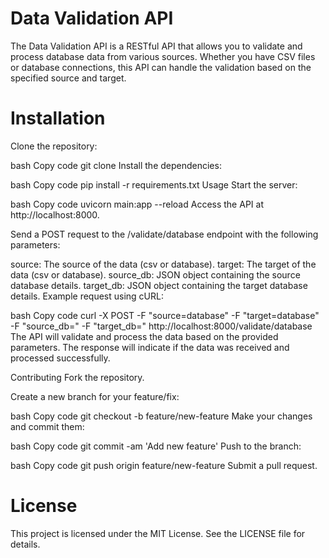 # Data Validation API
The Data Validation API is a RESTful API that allows you to validate and process database data from various sources. Whether you have CSV files or database connections, this API can handle the validation based on the specified source and target.

# Installation
Clone the repository:

bash
Copy code
git clone <repository-url>
Install the dependencies:

bash
Copy code
pip install -r requirements.txt
Usage
Start the server:

bash
Copy code
uvicorn main:app --reload
Access the API at http://localhost:8000.

Send a POST request to the /validate/database endpoint with the following parameters:

source: The source of the data (csv or database).
target: The target of the data (csv or database).
source_db: JSON object containing the source database details.
target_db: JSON object containing the target database details.
Example request using cURL:

bash
Copy code
curl -X POST -F "source=database" -F "target=database" -F "source_db=<source-db-json>" -F "target_db=<target-db-json>" http://localhost:8000/validate/database
The API will validate and process the data based on the provided parameters. The response will indicate if the data was received and processed successfully.

Contributing
Fork the repository.

Create a new branch for your feature/fix:

bash
Copy code
git checkout -b feature/new-feature
Make your changes and commit them:

bash
Copy code
git commit -am 'Add new feature'
Push to the branch:

bash
Copy code
git push origin feature/new-feature
Submit a pull request.

# License
This project is licensed under the MIT License. See the LICENSE file for details.
